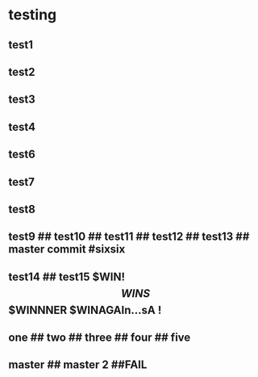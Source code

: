 # testing

## test1

## test2

## test3

## test4

## test6

## test7

## test8

## test9 ## test10 ## test11 ## test12 ## test13 ## master commit #sixsix

## test14 ## test15 $WIN! $$WINS $$$WINNNER $WINAGAIn...sA !

## one ## two ## three ## four ## five

## master ## master 2 ##FAIL
